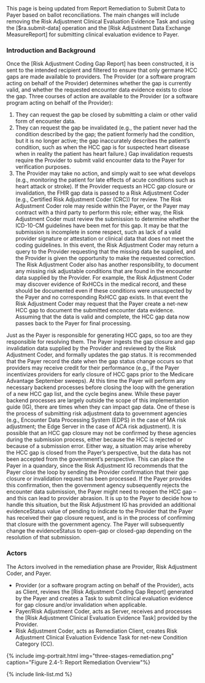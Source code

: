 
<div class="bg-success" markdown="1">
This page is being updated from Report Remediation to Submit Data to Payer based on ballot reconciliations. The main changes will include removing the Risk Adjustment Clinical Evaluation Evidence Task and using the [$ra.submit-data] operation and the [Risk Adjustment Data Exchange MeasureReport] for submitting clinical evaluation evidence to Payer.  
</div>

### Introduction and Background

Once the [Risk Adjustment Coding Gap Report] has been constructed, it is sent to the intended recipient and filtered to ensure that only germane HCC gaps are made available to providers. The Provider (or a software program acting on behalf of the Provider) determines whether the gap is currently valid, and whether the requested encounter data evidence exists to close the gap. Three courses of action are available to the Provider (or a software program acting on behalf of the Provider):
1.	They can request the gap be closed by submitting a claim or other valid form of encounter data.
2.	They can request the gap be invalidated (e.g., the patient never had the condition described by the gap; the patient formerly had the condition, but it is no longer active; the gap inaccurately describes the patient’s condition, such as when the HCC gap is for suspected heart disease when in reality the patient has heart failure.) Gap invalidation requests require the Provider to submit valid encounter data to the Payer for verification purposes.
3.	The Provider may take no action, and simply wait to see what develops (e.g., monitoring the patient for late effects of acute conditions such as heart attack or stroke).
If the Provider requests an HCC gap closure or invalidation, the FHIR gap data is passed to a Risk Adjustment Coder (e.g., Certified Risk Adjustment Coder (CRC)) for review. The Risk Adjustment Coder role may reside within the Payer, or the Payer may contract with a third party to perform this role; either way, the Risk Adjustment Coder must review the submission to determine whether the ICD-10-CM guidelines have been met for this gap. It may be that the submission is incomplete in some respect, such as lack of a valid provider signature or attestation or clinical data that does not meet the coding guidelines. In this event, the Risk Adjustment Coder may return a query to the Provider requesting that the missing data be supplied, and the Provider is given the opportunity to make the requested correction.
The Risk Adjustment Coder also has another responsibility, to document any missing risk adjustable conditions that are found in the encounter data supplied by the Provider. For example, the Risk Adjustment Coder may discover evidence of RxHCCs in the medical record, and these should be documented even if these conditions were unsuspected by the Payer and no corresponding RxHCC gap exists. In that event the Risk Adjustment Coder may request that the Payer create a net-new HCC gap to document the submitted encounter data evidence.
Assuming that the data is valid and complete, the HCC gap data now passes back to the Payer for final processing.

Just as the Payer is responsible for generating HCC gaps, so too are they responsible for resolving them. The Payer ingests the gap closure and gap invalidation data supplied by the Provider and reviewed by the Risk Adjustment Coder, and formally updates the gap status. It is recommended that the Payer record the date when the gap status change occurs so that providers may receive credit for their performance (e.g., if the Payer incentivizes providers for early closure of HCC gaps prior to the Medicare Advantage September sweeps). At this time the Payer will perform any necessary backend processes before closing the loop with the generation of a new HCC gap list, and the cycle begins anew. While these payer backend processes are largely outside the scope of this implementation guide (IG), there are times when they can impact gap data. One of these is the process of submitting risk adjustment data to government agencies (e.g., Encounter Data Processing System (EDPS) in the case of MA risk adjustment; the Edge Server in the case of ACA risk adjustment). It is possible that an HCC gap closure may not be confirmed by these agencies during the submission process, either because the HCC is rejected or because of a submission error. Either way, a situation may arise whereby the HCC gap is closed from the Payer’s perspective, but the data has not been accepted from the government’s perspective. This can place the Payer in a quandary, since the Risk Adjustment IG recommends that the Payer close the loop by sending the Provider confirmation that their gap closure or invalidation request has been processed. If the Payer provides this confirmation, then the government agency subsequently rejects the encounter data submission, the Payer might need to reopen the HCC gap – and this can lead to provider abrasion. It is up to the Payer to decide how to handle this situation, but the Risk Adjustment IG has provided an additional evidenceStatus value of pending to indicate to the Provider that the Payer has received their gap closure request, and is in the process of confirming that closure with the government agency. The Payer will subsequently change the evidenceStatus to open-gap or closed-gap depending on the resolution of that submission.

### Actors

The Actors involved in the remediation phase are Provider, Risk Adjustment Coder, and Payer. 
- Provider (or a software program acting on behalf of the Provider), acts as Client, reviews the [Risk Adjustment Coding Gap Report] generated by the Payer and creates a Task to submit clinical evaluation evidence for gap closure and/or invalidation when applicable.  
- Payer/Risk Adjustment Coder, acts as Server, receives and processes the [Risk Adjustment Clinical Evaluation Evidence Task] provided by the Provider.  
- Risk Adjustment Coder, acts as Remediation Client, creates Risk Adjustment Clinical Evaluation Evidence Task for net-new Condition Category (CC). 

{% include img-portrait.html img="three-stages-remediation.png" caption="Figure 2.4-1: Report Remediation Overview"%}



{% include link-list.md %}


